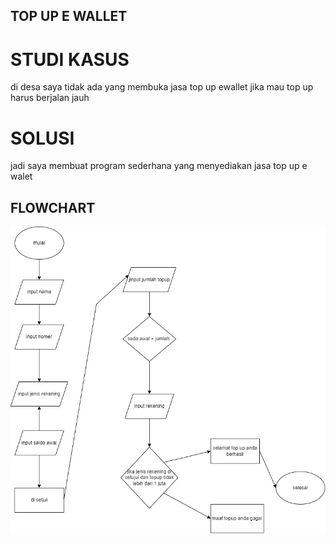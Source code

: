 ## TOP UP E WALLET
# STUDI KASUS
di desa saya tidak ada yang membuka jasa top up ewallet
jika mau top up harus berjalan jauh
# SOLUSI
jadi saya membuat program sederhana yang menyediakan 
jasa top up e walet

## FLOWCHART
![flowchart](flowchart.1.drawio.png)